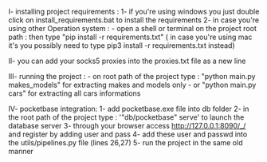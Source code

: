 I- installing project requirements : 
    1- if you're using windows you just double click on install_requirements.bat to install the requirements
    2- in case you're using other Operation system : 
        - open a shell or terminal on the project root path : then type "pip install -r requirements.txt" 
        ( in case you're using mac it's you possibly need to type pip3 install -r requirements.txt instead)

II- you can add your socks5 proxies into the proxies.txt file as a new line 

III- running the project :
    - on root path of the project type : "python main.py makes_models" for extracting makes and models only
    - or "python main.py cars" for extracting all cars informations 


IV- pocketbase integration: 
    1- add pocketbase.exe file into db folder 
    2- in the root path of the project type : '"db/pocketbase" serve' to launch the database server 
    3- through your browser access http://127.0.0.1:8090/_/ and register by adding user and pass 
    4- add these user and passwd into the utils/pipelines.py file (lines 26,27)
    5- run the project in the same old manner 